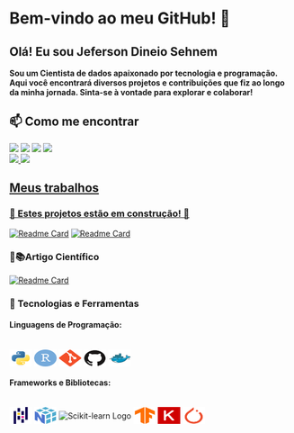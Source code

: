 # Bem-vindo ao meu GitHub! 👋

## Olá! Eu sou Jeferson Dineio Sehnem

**Sou um Cientista de dados apaixonado por tecnologia e programação. Aqui você encontrará diversos projetos e contribuições que fiz ao longo da minha jornada. Sinta-se à vontade para explorar e colaborar!**

## 📫 Como me encontrar

<div> 
  <a href="https://twitter.com/Jeferson_sehnem" target="_blank"><img src="https://img.shields.io/badge/-Twitter-%231DA1F2?style=for-the-badge&logo=twitter&logoColor=white" target="_blank"></a>
  <a href="https://www.instagram.com/jefersonsehnem/" target="_blank"><img src="https://img.shields.io/badge/-Instagram-%23E4405F?style=for-the-badge&logo=instagram&logoColor=white" target="_blank"></a> 	
  <a href = "mailto:sehnemjeferson@gmail.com"><img src="https://img.shields.io/badge/-Gmail-%23333?style=for-the-badge&logo=gmail&logoColor=white" target="_blank"></a>
  <a href="https://www.linkedin.com/in/jefersonsehnem/" target="_blank"><img src="https://img.shields.io/badge/-LinkedIn-%230077B5?style=for-the-badge&logo=linkedin&logoColor=white" target="_blank"></a> 
  
</div>

<div>
  <a href="https://beacons.ai/Jeferson100">
  <img height="500em" src="https://github-readme-stats.vercel.app/api?username=Jeferson100&show_icons=true&bg_color=00000000&include_all_commits=true&count_private=true"/>
  <img height="500em" src="https://github-readme-stats.vercel.app/api/top-langs/?username=Jeferson100&layout=compact&langs_count=16"/>
</div>

## Meus trabalhos
### 🚧 Estes projetos estão em construção! 🚧
[![Readme Card](https://github-readme-stats.vercel.app/api/pin/?username=jeferson100&repo=Predicoes_macroeconomicas&show_owner=true)](https://github.com/Jeferson100/Predicoes_macroeconomicas)
[![Readme Card](https://github-readme-stats.vercel.app/api/pin/?username=jeferson100&repo=Machine_learning_para_trading&show_owner=true)](https://github.com/Jeferson100/Machine_learning_para_trading)

### 📄📚Artigo Científico
[![Readme Card](https://github-readme-stats.vercel.app/api/pin/?username=jeferson100&repo=Artigo_cientifico&show_owner=true)](https://github.com/Jeferson100/Artigo_cientifico)

### 🚀 Tecnologias e Ferramentas

#### Linguagens de Programação:
<div style="display: inline_block"><br>
<img align="center" alt="Python" height="30" width="40" src="https://raw.githubusercontent.com/devicons/devicon/master/icons/python/python-original.svg">
<img align="center" alt="RStudio" height="30" width="40" src="https://raw.githubusercontent.com/devicons/devicon/master/icons/rstudio/rstudio-original.svg">
<img align="center" alt="Git" height="30" width="40" src="https://raw.githubusercontent.com/devicons/devicon/master/icons/git/git-original.svg">
<img align="center" alt="Github" height="30" width="40" src="https://raw.githubusercontent.com/devicons/devicon/master/icons/github/github-original.svg">
<img align="center" alt="Docker" height="30" width="40" src="https://raw.githubusercontent.com/devicons/devicon/master/icons/docker/docker-original.svg">
</div>

#### Frameworks e Bibliotecas:

<div style="display: inline_block"><br>
  <img align="center" alt="Pandas Logo" height="30" width="40" src="https://raw.githubusercontent.com/devicons/devicon/master/icons/pandas/pandas-original.svg">
  <img align="center" alt="NumPy Logo" height="30" width="40" src="https://raw.githubusercontent.com/devicons/devicon/master/icons/numpy/numpy-original.svg">
  <img align="center" alt="Scikit-learn Logo" height="30" width="40" src="https://scikit-learn.org/stable/_static/scikit-learn-logo-small.png">
  <img align="center" alt="TensorFlow Logo" height="30" width="40" src="https://raw.githubusercontent.com/devicons/devicon/master/icons/tensorflow/tensorflow-original.svg">
  <img align="center" alt="Keras Logo" height="30" width="40" src="https://raw.githubusercontent.com/devicons/devicon/master/icons/keras/keras-original.svg">
  <img align="center" alt="PyTorch Logo" height="30" width="40" src="https://raw.githubusercontent.com/devicons/devicon/master/icons/pytorch/pytorch-original.svg">  
</div>



